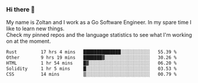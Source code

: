 ### Hi there 👋

My name is Zoltan and I work as a Go Software Engineer. In my spare time I like to learn new things.  
Check my pinned repos and the language statistics to see what I'm working on at the moment.  

<!--START_SECTION:waka-->

```txt
Rust         17 hrs 4 mins   ██████████████░░░░░░░░░░░   55.39 %
Other        9 hrs 19 mins   ███████▓░░░░░░░░░░░░░░░░░   30.26 %
HTML         1 hr 54 mins    █▓░░░░░░░░░░░░░░░░░░░░░░░   06.20 %
Solidity     1 hr 5 mins     █░░░░░░░░░░░░░░░░░░░░░░░░   03.53 %
CSS          14 mins         ▒░░░░░░░░░░░░░░░░░░░░░░░░   00.79 %
```

<!--END_SECTION:waka-->

<!--
**domahidizoltan/domahidizoltan** is a ✨ _special_ ✨ repository because its `README.md` (this file) appears on your GitHub profile.

Here are some ideas to get you started:

- 🔭 I’m currently working on ...
- 🌱 I’m currently learning ...
- 👯 I’m looking to collaborate on ...
- 🤔 I’m looking for help with ...
- 💬 Ask me about ...
- 📫 How to reach me: ...
- 😄 Pronouns: ...
- ⚡ Fun fact: ...
-->
